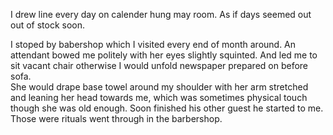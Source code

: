 I drew line every day on calender hung may room. As if days seemed out out of stock soon.       
    
I stoped by babershop which I visited every end of month around. An attendant bowed me politely with her eyes slightly squinted. 
And led me to sit vacant chair otherwise I would unfold newspaper prepared on before sofa.   
She would drape base towel around my shoulder with her arm stretched and leaning her head towards me, which was sometimes physical touch though she was old enough.
Soon finished his other guest he started to me. Those were rituals went through in the barbershop.
